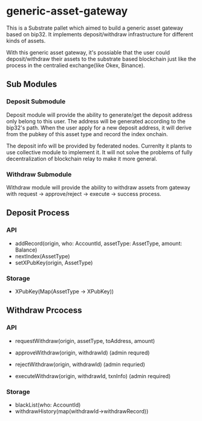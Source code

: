 # generic-asset-gateway

This is a Substrate pallet which aimed to build a generic asset gateway based on bip32. It implements deposit/withdraw infrastructure for different kinds of assets.

With this generic asset gateway, it's possiable that the user could deposit/withdraw their assets to the substrate based blockchain just like the process in the centralied exchange(like Okex, Binance).

## Sub Modules

### Deposit Submodule
Deposit module will provide the ability to generate/get the deposit address only belong to this user. The address will be generated according to the bip32's path.  When the user apply for a new deposit address, it will derive from the pubkey of this asset type and record the index onchain. 

The deposit info will be provided by federated nodes. Currenlty it plants to use collective module to implement it. It will not solve the problems of fully decentralization of blockchain relay to make it more general.

### Withdraw Submodule
Withdraw module will provide the ability to withdraw assets from gateway with request -> approve/reject -> execute -> success process.

## Deposit Process

### API

- addRecord(origin, who: AccountId, assetType: AssetType, amount: Balance)
- nextIndex(AssetType)
- setXPubKey(origin, AssetType)

### Storage
- XPubKey(Map(AssetType -> XPubKey))

## Withdraw Prcocess

### API
- requestWithdraw(origin, assetType, toAddress, amount)

- approveWithdraw(origin, withdrawId)   (admin requred)

- rejectWithdraw(origin, withdrawId) (admin requried)

- executeWithdraw(origin, withdrawId, txnInfo) (admin required)

### Storage
- blackList(who: AccountId)
- withdrawHistory(map(withdrawId->withdrawRecord))
